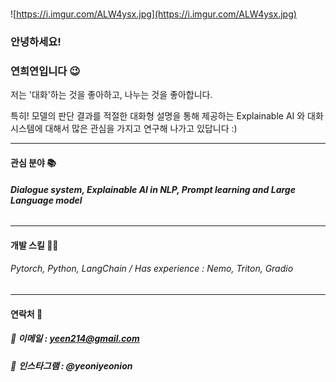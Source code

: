 # 

![https://i.imgur.com/ALW4ysx.jpg](https://i.imgur.com/ALW4ysx.jpg)

### 안녕하세요!

### 연희연입니다 😉



저는 '대화'하는 것을 좋아하고, 나누는 것을 좋아합니다.

특히! 모델의 판단 결과를 적절한 대화형 설명을 통해 제공하는 Explainable AI 와 대화 시스템에 대해서 많은 관심을 가지고 연구해 나가고 있답니다 :)




---

#### 관심 분야 📚

###### **Dialogue system, Explainable AI in NLP, Prompt learning and Large Language model**



---

#### 개발 스킬 👨‍💻

###### Pytorch, Python, LangChain / Has experience : Nemo, Triton, Gradio

---



#### 연락처 🚀

##### 🧡 이메일 : yeen214@gmail.com

###### 💜  **인스타그램 : @yeoniyeonion**

